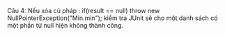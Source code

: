Câu 4:
Nếu xóa cú pháp :
	if(result == null) throw new NullPointerException("Min.min");
kiểm tra JUnit sẽ cho một danh sách có một phần tử null hiện không thành công.